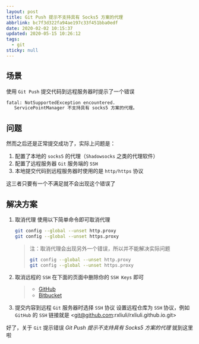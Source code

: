 ```yaml
---
layout: post
title: Git Push 提示不支持具有 Socks5 方案的代理
abbrlink: bc7f3d322fa94ae197c33f451bba0edf
date: 2020-02-02 10:15:37
updated: 2020-05-15 10:26:12
tags:
  - git
sticky: null
---
```


## 场景

使用 `Git Push` 提交代码到远程服务器时提示了一个错误

```bash
fatal: NotSupportedException encountered.
   ServicePointManager 不支持具有 socks5 方案的代理。
```

## 问题

然而之后还是正常提交成功了，实际上问题是：

1.  配置了本地的 `socks5` 的代理（`Shadowsocks` 之类的代理软件）
1.  配置了远程服务器 `Git` 服务端的 `SSH`
1.  本地提交代码到远程服务器时使用的是 `http/https` 协议

这三者只要有一个不满足就不会出现这个错误了

## 解决方案

1.  取消代理
    使用以下简单命令即可取消代理

    ```bash
    git config --global --unset http.proxy
    git config --global --unset https.proxy
    ```

    > 注：取消代理会出现另外一个错误，所以并不能解决实际问题
    >
    > ```bash
    > git config --global --unset http.proxy
    > git config --global --unset https.proxy
    > ```

1.  取消远程的 `SSH`
    在下面的页面中删除你的 `SSH Keys` 即可

    > - [GitHub](https://github.com/settings/keys)
    > - [Bitbucket](https://bitbucket.org/account/user/your_username/ssh-keys/)

1.  提交内容到远程 `Git` 服务器时选择 `SSH` 协议
    设置远程仓库为 `SSH` 协议，例如 `GitHub` 的 `SSH` 链接就是 \<git@github.com:rxliuli/rxliuli.github.io.git>

好了，关于 `Git` 提示错误 _Git Push 提示不支持具有 Socks5 方案的代理_ 就到这里啦

